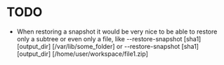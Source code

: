 # TODO
- When restoring a snapshot it would be very nice to be able to restore only a subtree or even only a file, like --restore-snapshot [sha1] [output_dir] [/var/lib/some_folder] or --restore-snapshot [sha1] [output_dir] [/home/user/workspace/file1.zip]
